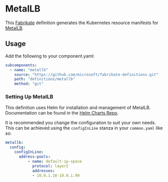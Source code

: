 # MetalLB

This [Fabrikate](https://github.com/microsoft/fabrikate) definition generates the Kubernetes resource manifests for [MetalLB](https://github.com/danderson/metallb).

## Usage

Add the following to your component.yaml:

```yaml
subcomponents:
  - name: "metallb"
    source: "https://github.com/microsoft/fabrikate-definitions.git"
    path: "definitions/metallb"
    method: "git"
```

### Setting Up MetalLB

This definition uses Helm for installation and management of MetalLB. Documentation can be found in the [Helm Charts Repo](https://github.com/helm/charts/tree/master/stable/metallb).

It is recommended you change the configuration to suit your own needs. This can be achieved using the `configInLine` stanza in your `common.yaml` like so:

```yaml
metallb:
  config:
    configInLine:
      address-pools:
          - name: default-ip-space
            protocol: layer2
            addresses:
            - 10.0.1.10-10.0.1.99
```
